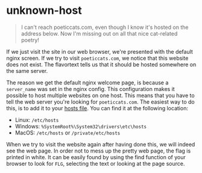 # unknown-host

> I can't reach poeticcats.com, even though I know it's hosted on the address below. Now I'm missing out on all that nice cat-related poetry!

If we just visit the site in our web browser, we're presented with the default nginx screen. If we try to visit `poeticcats.com`, we notice that this website does not exist. The flavortext tells us that it should be hosted somewhere on the same server.

The reason we get the default nginx welcome page, is because a `server_name` was set in the nginx config. This configuration makes it possible to host multiple websites on one host. This means that you have to tell the web server you're looking for `poeticcats.com`. The easiest way to do this, is to add it to your [hosts file](https://en.wikipedia.org/wiki/Hosts_%28file%29). You can find it at the following location:

- Linux: `/etc/hosts`
- Windows: `%SystemRoot%\System32\drivers\etc\hosts`
- MacOS: `/etc/hosts` or `/private/etc/hosts`

When we try to visit the website again after having done this, we will indeed see the web page. In order not to mess up the pretty web page, the flag is printed in white. It can be easily found by using the find function of your browser to look for `FLG`, selecting the text or looking at the page source.
